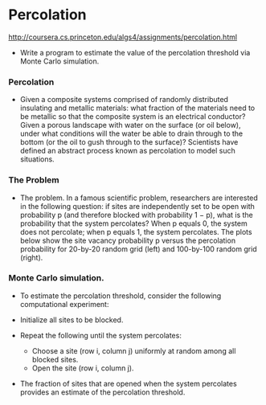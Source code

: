 # Percolation
http://coursera.cs.princeton.edu/algs4/assignments/percolation.html
* Write a program to estimate the value of the percolation threshold via Monte Carlo simulation.


### Percolation
* Given a composite systems comprised of randomly distributed insulating and metallic materials: what fraction of the materials need to be metallic so that the composite system is an electrical conductor? Given a porous landscape with water on the surface (or oil below), under what conditions will the water be able to drain through to the bottom (or the oil to gush through to the surface)? Scientists have defined an abstract process known as percolation to model such situations.

### The Problem
* The problem. In a famous scientific problem, researchers are interested in the following question: if sites are independently set to be open with probability p (and therefore blocked with probability 1 − p), what is the probability that the system percolates? When p equals 0, the system does not percolate; when p equals 1, the system percolates. The plots below show the site vacancy probability p versus the percolation probability for 20-by-20 random grid (left) and 100-by-100 random grid (right).

### Monte Carlo simulation.
* To estimate the percolation threshold, consider the following computational experiment:

 * Initialize all sites to be blocked.
 * Repeat the following until the system percolates:
    * Choose a site (row i, column j) uniformly at random among all blocked sites.
    * Open the site (row i, column j).
 * The fraction of sites that are opened when the system percolates provides an estimate of the percolation threshold.
